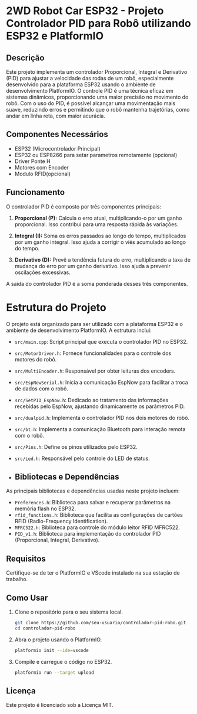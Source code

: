 # 2WD Robot Car ESP32 - Projeto Controlador PID para Robô utilizando ESP32 e PlatformIO
## Descrição

Este projeto implementa um controlador Proporcional, Integral e Derivativo (PID) para ajustar a velocidade das rodas de um robô, especialmente desenvolvido para a plataforma ESP32 usando o ambiente de desenvolvimento PlatformIO. O controle PID é uma técnica eficaz em sistemas dinâmicos, proporcionando uma maior precisão no movimento do robô. Com o uso do PID, é possível alcançar uma movimentação mais suave, reduzindo erros e permitindo que o robô mantenha trajetórias, como andar em linha reta, com maior acurácia.

## Componentes Necessários

- ESP32 (Microcontrolador Principal)
- ESP32 ou ESP8266 para setar parametros remotamente (opcional)
- Driver Ponte H
- Motores com Encoder
- Modulo RFID(opcional)

## Funcionamento

O controlador PID é composto por três componentes principais:

1. **Proporcional (P):** Calcula o erro atual, multiplicando-o por um ganho proporcional. Isso contribui para uma resposta rápida às variações.

2. **Integral (I):** Soma os erros passados ao longo do tempo, multiplicados por um ganho integral. Isso ajuda a corrigir o viés acumulado ao longo do tempo.

3. **Derivativo (D):** Prevê a tendência futura do erro, multiplicando a taxa de mudança do erro por um ganho derivativo. Isso ajuda a prevenir oscilações excessivas.

A saída do controlador PID é a soma ponderada desses três componentes.
 
# Estrutura do Projeto

O projeto está organizado para ser utilizado com a plataforma ESP32 e o ambiente de desenvolvimento PlatformIO. A estrutura inclui:

- `src/main.cpp`: Script principal que executa o controlador PID no ESP32.
- `src/MotorDriver.h`: Fornece funcionalidades para o controle dos motores do robô.
- `src/MultiEncoder.h`: Responsável por obter leituras dos encoders.
- `src/EspNowSerial.h`: Inicia a comunicação EspNow para facilitar a troca de dados com o robô.
- `src/SetPID_EspNow.h`: Dedicado ao tratamento das informações recebidas pelo EspNow, ajustando dinamicamente os parâmetros PID.
- `src/dualpid.h`: Implementa o controlador PID nos dois motores do robô.
- `src/bt.h`: Implementa a comunicação Bluetooth para interação remota com o robô.
- `src/Pins.h`: Define os pinos utilizados pelo ESP32. 
- `src/Led.h`: Responsável pelo controle do LED de status.

- ## Bibliotecas e Dependências

As principais bibliotecas e dependências usadas neste projeto incluem:

- `Preferences.h`: Biblioteca para salvar e recuperar parâmetros na memória flash no ESP32.
- `rfid_functions.h`: Biblioteca que facilita as configurações de cartões RFID (Radio-Frequency Identification).
- `MFRC522.h`: Biblioteca para controle do módulo leitor RFID MFRC522.
- `PID_v1.h`: Biblioteca para implementação do controlador PID (Proporcional, Integral, Derivativo).

## Requisitos

Certifique-se de ter o PlatformIO e VScode instalado na sua estação de trabalho.

## Como Usar

1. Clone o repositório para o seu sistema local.
   ```bash
   git clone https://github.com/seu-usuario/controlador-pid-robo.git
   cd controlador-pid-robo
2. Abra o projeto usando o PlatformIO.

   ```bash
   platformio init --ide=vscode

3. Compile e carregue o código no ESP32.

   ```bash
   platformio run --target upload

## Licença

Este projeto é licenciado sob a Licença MIT.
